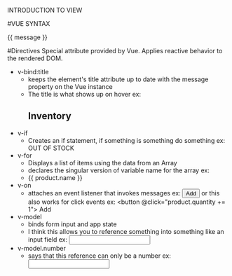 INTRODUCTION TO VIEW

#VUE SYNTAX
  <div id="app">
    {{ message }} <!-- referenced in data below-->
  </div>

  <script>
    var app = new Vue({
      el: '#app',
      data: {
        message: 'Hello Vue!'
      }
    })
  </script>

#Directives
Special attribute provided by Vue. Applies reactive behavior to the rendered DOM.
  * v-bind:title
    - keeps the element's title attribute up to date with the message property on the Vue instance
    - The title is what shows up on hover
        ex: <span v-bind:title="message"> <h2>Inventory</h2> </span>
  * v-if
    - Creates an if statement, if something is something do something
        ex: <span v-if="product.quantity === 0"> OUT OF STOCK </span>
  * v-for
    - Displays a list of items using the data from an Array
    - declares the singular version of variable name for the array
        ex:  <li v-for="product in arrayOfProducts"> {{ product.name }} </li>
  * v-on
    - attaches an event listener that invokes messages
        ex: <button v-on:click="product.quantity += 1"> Add </button>
        or this also works for click events
        ex: <button @click="product.quantity += 1"> Add </button>
  * v-model
    - binds form input and app state
    - I think this allows you to reference something into something like an input field
        ex: <input v-model="message">
  * v-model.number
    - says that this reference can only be a number
        ex: <input type="number" v-model.number="product.quantity">
